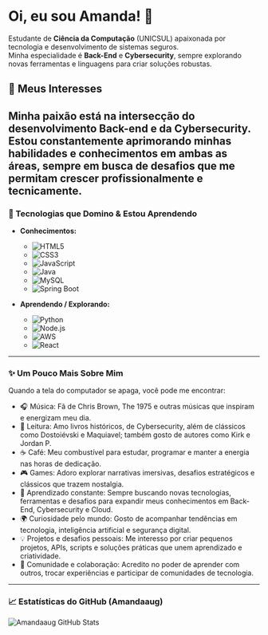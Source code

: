 # Oi, eu sou Amanda! 👋

Estudante de **Ciência da Computação** (UNICSUL) apaixonada por tecnologia e desenvolvimento de sistemas seguros.  
Minha especialidade é **Back-End** e **Cybersecurity**, sempre explorando novas ferramentas e linguagens para criar soluções robustas.

## 🧠 Meus Interesses

Minha paixão está na intersecção do desenvolvimento Back-end e da Cybersecurity. Estou constantemente aprimorando minhas habilidades e conhecimentos em ambas as áreas, sempre em busca de desafios que me permitam crescer profissionalmente e tecnicamente.
---
### 🚀 Tecnologias que Domino & Estou Aprendendo

* **Conhecimentos:**
  * <img src="https://img.shields.io/badge/HTML5-E34F26?style=for-the-badge&logo=html5&logoColor=white" alt="HTML5" />
  * <img src="https://img.shields.io/badge/CSS3-1572B6?style=for-the-badge&logo=css3&logoColor=white" alt="CSS3" />
  * <img src="https://img.shields.io/badge/JavaScript-F7DF1E?style=for-the-badge&logo=javascript&logoColor=black" alt="JavaScript" />
  * <img src="https://img.shields.io/badge/Java-007396?style=for-the-badge&logo=java&logoColor=white" alt="Java" />
  * <img src="https://img.shields.io/badge/MySQL-4479A1?style=for-the-badge&logo=mysql&logoColor=white" alt="MySQL" />
  * <img src="https://img.shields.io/badge/Spring Boot-6DB33F?style=for-the-badge&logo=spring&logoColor=white" alt="Spring Boot" />

* **Aprendendo / Explorando:**
  * <img src="https://img.shields.io/badge/Python-3776AB?style=for-the-badge&logo=python&logoColor=white" alt="Python" />
  * <img src="https://img.shields.io/badge/Node.js-339933?style=for-the-badge&logo=node.js&logoColor=white" alt="Node.js" />
  * <img src="https://img.shields.io/badge/AWS-232F3E?style=for-the-badge&logo=amazon-aws&logoColor=white" alt="AWS" />
  * <img src="https://img.shields.io/badge/React-61DAFB?style=for-the-badge&logo=react&logoColor=black" alt="React" />
---

### ✨ Um Pouco Mais Sobre Mim

Quando a tela do computador se apaga, você pode me encontrar:

* 🎧 Música: Fã de Chris Brown, The 1975 e outras músicas que inspiram e energizam meu dia.
* 📖 Leitura: Amo livros históricos, de Cybersecurity, além de clássicos como Dostoiévski e Maquiavel; também gosto de autores como Kirk e Jordan P.
* ☕ Café: Meu combustível para estudar, programar e manter a energia nas horas de dedicação.
* 🎮 Games: Adoro explorar narrativas imersivas, desafios estratégicos e clássicos que trazem nostalgia.
* 🌱 Aprendizado constante: Sempre buscando novas tecnologias, ferramentas e desafios para expandir meus conhecimentos em Back-End, Cybersecurity e Cloud.
* 🌍 Curiosidade pelo mundo: Gosto de acompanhar tendências em tecnologia, inteligência artificial e segurança digital.
* 💡 Projetos e desafios pessoais: Me interesso por criar pequenos projetos, APIs, scripts e soluções práticas que unem aprendizado e criatividade.
* 🤝 Comunidade e colaboração: Acredito no poder de aprender com outros, trocar experiências e participar de comunidades de tecnologia.

---

### 📈 Estatísticas do GitHub (Amandaaug)

![Amandaaug GitHub Stats](https://github-readme-stats.vercel.app/api?username=Amandaaug&show_icons=true&theme=radical&hide_title=false&locale=pt-br)

